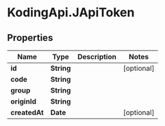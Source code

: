 # KodingApi.JApiToken

## Properties
Name | Type | Description | Notes
------------ | ------------- | ------------- | -------------
**id** | **String** |  | [optional] 
**code** | **String** |  | 
**group** | **String** |  | 
**originId** | **String** |  | 
**createdAt** | **Date** |  | [optional] 


